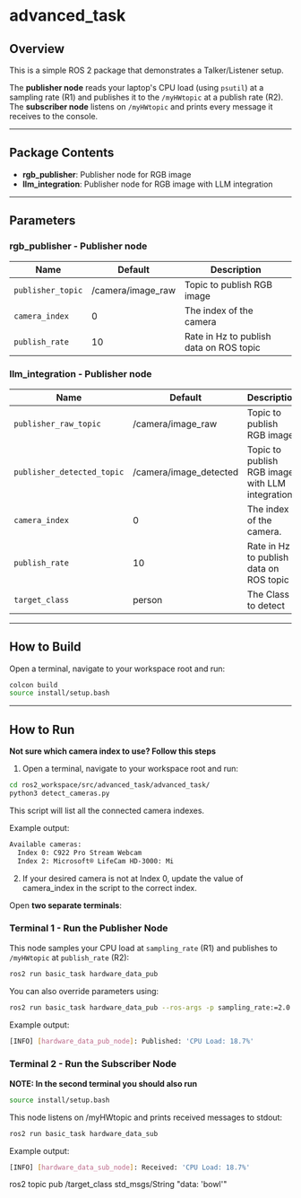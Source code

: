 # advanced_task

## Overview

This is a simple ROS 2 package that demonstrates a Talker/Listener setup.

The **publisher node** reads your laptop's CPU load (using `psutil`) at a sampling rate (R1) and publishes it to the `/myHWtopic` at a publish rate (R2).  
The **subscriber node** listens on `/myHWtopic` and prints every message it receives to the console.

---

## Package Contents

- **rgb_publisher**:   Publisher node for RGB image
- **llm_integration**: Publisher node for RGB image with LLM integration

---

## Parameters

### rgb_publisher - Publisher node
| Name               | Default            | Description                             |
| ------------------ | ------------------ | --------------------------------------- |
| `publisher_topic`  | /camera/image_raw  | Topic to publish RGB image              |
| `camera_index`     | 0                  | The index of the camera                 |
| `publish_rate`     | 10                 | Rate in Hz to publish data on ROS topic |

### llm_integration - Publisher node
| Name                       | Default                | Description                                     |
| -------------------------- | ---------------------- | ----------------------------------------------- |
| `publisher_raw_topic`      | /camera/image_raw      | Topic to publish RGB image                      |
| `publisher_detected_topic` | /camera/image_detected | Topic to publish RGB image with LLM integration |
| `camera_index`             | 0                      | The index of the camera.                        |
| `publish_rate`             | 10                     | Rate in Hz to publish data on ROS topic         |
| `target_class`             | person                 | The Class to detect                             |

---

## How to Build

Open a terminal, navigate to your workspace root and run:

```bash
colcon build
source install/setup.bash
```

---

## How to Run

**Not sure which camera index to use? Follow this steps**
1. Open a terminal, navigate to your workspace root and run:

```bash
cd ros2_workspace/src/advanced_task/advanced_task/
python3 detect_cameras.py
```
This script will list all the connected camera indexes.

Example output:

```bash
Available cameras:
  Index 0: C922 Pro Stream Webcam
  Index 2: Microsoft® LifeCam HD-3000: Mi
```
2. If your desired camera is not at Index 0, update the value of camera_index in the script to the correct index.









Open **two separate terminals**:

###  Terminal 1 - Run the Publisher Node

This node samples your CPU load at `sampling_rate` (R1) and publishes to `/myHWtopic` at `publish_rate` (R2):

```bash
ros2 run basic_task hardware_data_pub
```

You can also override parameters using:

```bash
ros2 run basic_task hardware_data_pub --ros-args -p sampling_rate:=2.0 -p publish_rate:=1.0
```

Example output:

```bash
[INFO] [hardware_data_pub_node]: Published: 'CPU Load: 18.7%'
```

###  Terminal 2 - Run the Subscriber Node
**NOTE: In the second terminal you should also run**

```bash
source install/setup.bash
```

This node listens on /myHWtopic and prints received messages to stdout:

```bash
ros2 run basic_task hardware_data_sub
```

Example output:

```bash
[INFO] [hardware_data_sub_node]: Received: 'CPU Load: 18.7%'
```






ros2 topic pub /target_class std_msgs/String "data: 'bowl'"